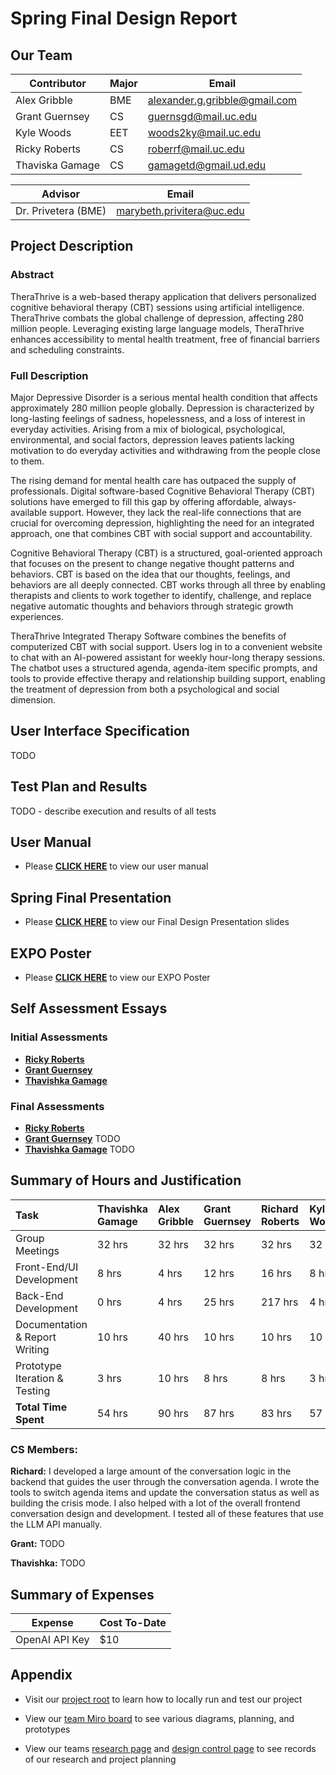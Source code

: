 # Spring Final Design Report

## Our Team

| Contributor | Major | Email |
| -------- | ------- | --------- |
| Alex Gribble | BME | alexander.g.gribble@gmail.com |
| Grant Guernsey | CS | guernsgd@mail.uc.edu |
| Kyle Woods | EET | woods2ky@mail.uc.edu |
| Ricky Roberts | CS | roberrf@mail.uc.edu |
| Thaviska Gamage | CS | gamagetd@gmail.ud.edu |

| Advisor   | Email |
| -------- | ------- |
| Dr. Privetera (BME) | marybeth.privitera@uc.edu |

## Project Description

### Abstract

TheraThrive is a web-based therapy application that delivers personalized cognitive behavioral therapy (CBT) sessions using artificial intelligence. TheraThrive combats the global challenge of depression, affecting 280 million people. Leveraging existing large language models, TheraThrive enhances accessibility to mental health treatment, free of financial barriers and scheduling constraints. 

### Full Description

Major Depressive Disorder is a serious mental health condition that affects approximately 280 million people globally. Depression is characterized by long-lasting feelings of sadness, hopelessness, and a loss of interest in everyday activities. Arising from a mix of biological, psychological, environmental, and social factors, depression leaves patients lacking motivation to do everyday activities and withdrawing from the people close to them.

The rising demand for mental health care has outpaced the supply of professionals. Digital software-based Cognitive Behavioral Therapy (CBT) solutions have emerged to fill this gap by offering affordable, always-available support. However, they lack the real-life connections that are crucial for overcoming depression, highlighting the need for an integrated approach, one that combines CBT with social support and accountability.

Cognitive Behavioral Therapy (CBT) is a structured, goal-oriented approach that focuses on the present to change negative thought patterns and behaviors. CBT is based on the idea that our thoughts, feelings, and behaviors are all deeply connected. CBT works through all three by enabling therapists and clients to work together to identify, challenge, and replace negative automatic thoughts and behaviors through strategic growth experiences.

TheraThrive Integrated Therapy Software combines the benefits of computerized CBT with social support. Users log in to a convenient website to chat with an AI-powered assistant for weekly hour-long therapy sessions. The chatbot uses a structured agenda, agenda-item specific prompts, and tools to provide effective therapy and relationship building support, enabling the treatment of depression from both a psychological and social dimension.

## User Interface Specification

TODO

## Test Plan and Results

TODO - describe execution and results of all tests

## User Manual

- Please **[CLICK HERE](./Capstone%20Assignments/user-manual.md)** to view our user manual

## Spring Final Presentation

- Please **[CLICK HERE](https://docs.google.com/presentation/d/1HjfVYjM1ogYfbkcPY43tCqF2tHPOz2h1h0XgWIBjppI/edit?slide=id.g331285a0348_0_0#slide=id.g331285a0348_0_0)** to view our Final Design Presentation slides

## EXPO Poster

- Please **[CLICK HERE](./expo-poster.pdf)** to view our EXPO Poster

## Self Assessment Essays

### Initial Assessments
- **[Ricky Roberts](https://github.com/thavishkagamage/Integrated-Therapy-Software/blob/main/Capstone%20Assignments/Individual_Capstone_Assessment_Richard_Roberts.pdf)**
- **[Grant Guernsey](https://github.com/thavishkagamage/Integrated-Therapy-Software/blob/main/Capstone%20Assignments/Individual%20Capstone%20Assessment%20Grant%20Guernsey.docx)**
- **[Thavishka Gamage](https://github.com/thavishkagamage/Integrated-Therapy-Software/blob/main/Capstone%20Assignments/Thavishka%20Gamage%20Resume.md)**

### Final Assessments
- **[Ricky Roberts](https://github.com/thavishkagamage/Integrated-Therapy-Software/blob/main/Capstone%20Assignments/roberrf-final-self-assessment.pdf)**
- **[Grant Guernsey]()** TODO
- **[Thavishka Gamage]()** TODO

## Summary of Hours and Justification

| Task                           | Thavishka Gamage   | Alex Gribble   | Grant Guernsey   | Richard Roberts   | Kyle Woods     |
|:-------------------------------|:-------------------|:---------------|:-----------------|:------------------|:---------------|
| Group Meetings                 | 32 hrs             | 32 hrs         | 32 hrs           | 32 hrs            | 32 hrs         |
| Front-End/UI Development       | 8 hrs              | 4 hrs          | 12 hrs           | 16 hrs            | 8 hrs          |
| Back-End Development           | 0 hrs              | 4 hrs          | 25 hrs           | 217 hrs            | 4 hrs          |
| Documentation & Report Writing | 10 hrs             | 40 hrs         | 10 hrs           | 10 hrs            | 10 hrs         |
| Prototype Iteration & Testing  | 3 hrs              | 10 hrs         | 8 hrs            | 8 hrs             | 3 hrs          |
| **Total Time Spent**           | 54 hrs             | 90 hrs         | 87 hrs           | 83 hrs            | 57 hrs         |

### CS Members: 

**Richard:** I developed a large amount of the conversation logic in the backend that guides the user through the conversation agenda. I wrote the tools to switch agenda items and update the conversation status as well as building the crisis mode. I also helped with a lot of the overall frontend conversation design and development. I tested all of these features that use the LLM API manually. 

**Grant:** TODO

**Thavishka:** TODO

## Summary of Expenses

| Expense   | Cost To-Date |
| -------- | ------- |
| OpenAI API Key | $10 |

## Appendix

- Visit our [project root](https://github.com/thavishkagamage/Integrated-Therapy-Software/tree/main/cbt_chatbot) to learn how to locally run and test our project

- View our [team Miro board](https://miro.com/app/board/uXjVKmxq8sQ=/?share_link_id=588768285443) to see various diagrams, planning, and prototypes

- View our teams [research page](https://coda.io/d/Integrated-Therapy-Software_doCHR_wuxkm/Research_sueSyJwZ#_luqySmtn) and [design control page](https://coda.io/d/Integrated-Therapy-Software_doCHR_wuxkm/Design-Control_suoPdlCN#_luu7By7U) to see records of our research and project planning

